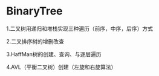 # BinaryTree
1.二叉树用递归和堆栈实现三种遍历（前序，中序，后序）方式

2.二叉排序树的增删改查

3.HaffMan树的创建、查询、与逐层遍历

4.AVL（平衡二叉树）创建（左旋和右旋算法）

